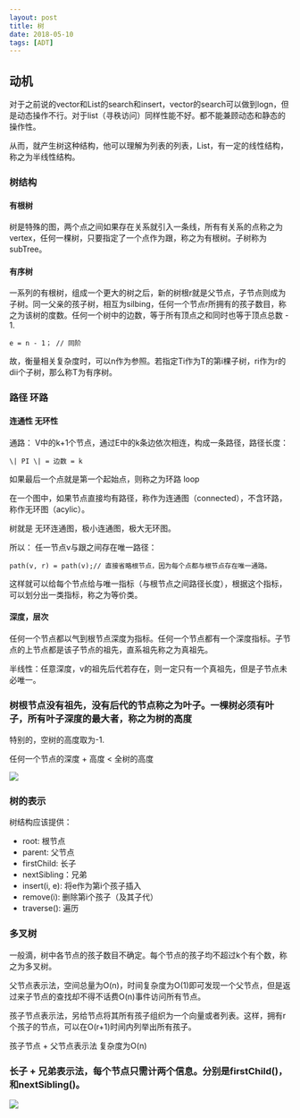 ```yaml
---
layout: post
title: 树
date: 2018-05-10
tags: [ADT]
---
```


## 动机

对于之前说的vector和List的search和insert，vector的search可以做到logn，但是动态操作不行。对于list（寻秩访问）同样性能不好。都不能兼顾动态和静态的操作性。

从而，就产生树这种结构，他可以理解为列表的列表，List<List>，有一定的线性结构，称之为半线性结构。

### 树结构

#### 有根树

树是特殊的图，两个点之间如果存在关系就引入一条线，所有有关系的点称之为vertex，任何一棵树，只要指定了一个点作为跟，称之为有根树。子树称为subTree。

#### 有序树

一系列的有根树，组成一个更大的树之后，新的树根r就是父节点，子节点则成为子树。同一父亲的孩子树，相互为silbing，任何一个节点r所拥有的孩子数目，称之为该树的度数。任何一个树中的边数，等于所有顶点之和同时也等于顶点总数 - 1.

    e = n - 1； // 同阶

故，衡量相关复杂度时，可以n作为参照。若指定Ti作为T的第i棵子树，ri作为r的dii个子树，那么称T为有序树。

### 路径 环路

#### 连通性 无环性

通路： V中的k+1个节点，通过E中的k条边依次相连，构成一条路径，路径长度： 

    \| PI \| = 边数 = k

如果最后一个点就是第一个起始点，则称之为环路 loop

在一个图中，如果节点直接均有路径，称作为连通图（connected），不含环路，称作无环图（acylic）。

树就是 无环连通图，极小连通图，极大无环图。

所以： 任一节点v与跟之间存在唯一路径：

    path(v, r) = path(v);// 直接省略根节点，因为每个点都与根节点存在唯一通路。

这样就可以给每个节点给与唯一指标（与根节点之间路径长度），根据这个指标，可以划分出一类指标，称之为等价类。

#### 深度，层次

任何一个节点都以气到根节点深度为指标。任何一个节点都有一个深度指标。子节点的上节点都是该子节点的祖先，直系祖先称之为真祖先。

半线性：任意深度，v的祖先后代若存在，则一定只有一个真祖先，但是子节点未必唯一。

<h3>树根节点没有祖先，没有后代的节点称之为叶子。一棵树必须有叶子，所有叶子深度的最大者，称之为树的高度</h3>

特别的，空树的高度取为-1.

任何一个节点的深度 + 高度 < 全树的高度

<img src="http://os310ujuc.bkt.clouddn.com/tree1.png">

### 树的表示

树结构应该提供：

- root: 根节点
- parent: 父节点
- firstChild: 长子
- nextSibling：兄弟
- insert(i, e): 将e作为第i个孩子插入
- remove(i): 删除第i个孩子（及其子代）
- traverse(): 遍历

### 多叉树

一般滴，树中各节点的孩子数目不确定。每个节点的孩子均不超过k个有个数，称之为多叉树。

父节点表示法，空间总量为O(n)，时间复杂度为O(1)即可发现一个父节点，但是返过来子节点的查找却不得不话费O(n)事件访问所有节点。


孩子节点表示法，另给节点将其所有孩子组织为一个向量或者列表。这样，拥有r个孩子的节点，可以在O(r+1)时间内列举出所有孩子。

孩子节点 + 父节点表示法 复杂度为O(n)

<h3>长子 + 兄弟表示法，每个节点只需计两个信息。分别是firstChild()，和nextSibling()。</h3>

<img src="http://os310ujuc.bkt.clouddn.com/brotree.png">

